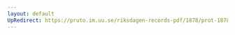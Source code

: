 ```yaml
---
layout: default
UpRedirect: https://pruto.im.uu.se/riksdagen-records-pdf/1878/prot-1878--fk--025/prot-1878--fk--025_038.pdf
---
```

